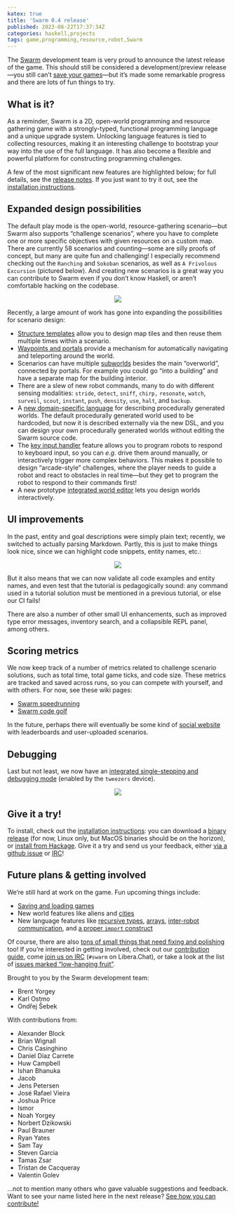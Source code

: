 ```yaml
---
katex: true
title: 'Swarm 0.4 release'
published: 2023-08-22T17:37:34Z
categories: haskell,projects
tags: game,programming,resource,robot,Swarm
---
```


<p>The <a href="https://github.com/swarm-game/swarm/">Swarm</a> development team is very proud to announce the latest release of the game. This should still be considered a development/preview release—you still can’t <a href="https://github.com/swarm-game/swarm/issues/50">save your games</a>—but it’s made some remarkable progress and there are lots of fun things to try.</p>
<h2 id="what-is-it">What is it?</h2>
<p>As a reminder, Swarm is a 2D, open-world programming and resource gathering game with a strongly-typed, functional programming language and a unique upgrade system. Unlocking language features is tied to collecting resources, making it an interesting challenge to bootstrap your way into the use of the full language. It has also become a flexible and powerful platform for constructing programming challenges.</p>
<p>A few of the most significant new features are highlighted below; for full details, see the <a href="https://github.com/swarm-game/swarm/releases/tag/0.4.0.0">release notes</a>. If you just want to try it out, see the <a href="https://github.com/swarm-game/swarm#installing">installation instructions</a>.</p>
<h2 id="expanded-design-possibilities">Expanded design possibilities</h2>
<p>The default play mode is the open-world, resource-gathering scenario—but Swarm also supports “challenge scenarios”, where you have to complete one or more specific objectives with given resources on a custom map. There are currently 58 scenarios and counting—some are silly proofs of concept, but many are quite fun and challenging! I especially recommend checking out the <code>Ranching</code> and <code>Sokoban</code> scenarios, as well as <code>A Frivolous Excursion</code> (pictured below). And creating new scenarios is a great way you can contribute to Swarm even if you don’t know Haskell, or aren’t comfortable hacking on the codebase.</p>
<div style="text-align: center">
<p><img src="http://byorgey.files.wordpress.com/2023/08/excursion.png" /></p>
</div>
<p>Recently, a large amount of work has gone into expanding the possibilities for scenario design:</p>
<ul>
<li><a href="https://github.com/swarm-game/swarm/pull/1332">Structure templates</a> allow you to design map tiles and then reuse them multiple times within a scenario.</li>
<li><a href="https://github.com/swarm-game/swarm/pull/1356">Waypoints and portals</a> provide a mechanism for automatically navigating and teleporting around the world.</li>
<li>Scenarios can have multiple <a href="https://github.com/swarm-game/swarm/pull/1353">subworlds</a> besides the main “overworld”, connected by portals. For example you could go “into a building” and have a separate map for the building interior.</li>
<li>There are a slew of new robot commands, many to do with different sensing modalities: <code>stride</code>, <code>detect</code>, <code>sniff</code>, <code>chirp,</code> <code>resonate</code>, <code>watch</code>, <code>surveil</code>, <code>scout</code>, <code>instant</code>, <code>push</code>, <code>density</code>, <code>use</code>, <code>halt</code>, and <code>backup</code>.</li>
<li>A <a href="https://github.com/swarm-game/swarm/pull/1376">new domain-specific language</a> for describing procedurally generated worlds. The default procedurally generated world used to be hardcoded, but now it is described externally via the new DSL, and you can design your own procedurally generated worlds without editing the Swarm source code.</li>
<li>The <a href="https://github.com/swarm-game/swarm/pull/1214">key input handler</a> feature allows you to program robots to respond to keyboard input, so you can <em>e.g.</em> drive them around manually, or interactively trigger more complex behaviors. This makes it possible to design “arcade-style” challenges, where the player needs to guide a robot and react to obstacles in real time—but they get to program the robot to respond to their commands first!</li>
<li>A new prototype <a href="https://github.com/swarm-game/swarm/pull/873">integrated world editor</a> lets you design worlds interactively.</li>
</ul>
<h2 id="ui-improvements">UI improvements</h2>
<p>In the past, entity and goal descriptions were simply plain text; recently, we switched to actually parsing Markdown. Partly, this is just to make things look nice, since we can highlight code snippets, entity names, etc.:</p>
<div style="text-align: center">
<p><img src="http://byorgey.files.wordpress.com/2023/08/crafting.png" /></p>
</div>
<p>But it also means that we can now validate all code examples and entity names, and even test that the tutorial is pedagogically sound: any command used in a tutorial solution must be mentioned in a previous tutorial, or else our CI fails!</p>
<p>There are also a number of other small UI enhancements, such as improved type error messages, inventory search, and a collapsible REPL panel, among others.</p>
<h2 id="scoring-metrics">Scoring metrics</h2>
<p>We now keep track of a number of metrics related to challenge scenario solutions, such as total time, total game ticks, and code size. These metrics are tracked and saved across runs, so you can compete with yourself, and with others. For now, see these wiki pages:</p>
<ul>
<li><a href="https://github.com/swarm-game/swarm/wiki/Speedrunning">Swarm speedrunning</a></li>
<li><a href="https://github.com/swarm-game/swarm/wiki/Code-golf">Swarm code golf</a></li>
</ul>
<p>In the future, perhaps there will eventually be some kind of <a href="https://github.com/swarm-game/swarm/issues/1259">social website</a> with leaderboards and user-uploaded scenarios.</p>
<h2 id="debugging">Debugging</h2>
<p>Last but not least, we now have an <a href="https://github.com/swarm-game/swarm/pull/1081">integrated single-stepping and debugging mode</a> (enabled by the <code>tweezers</code> device).</p>
<div style="text-align: center">
<p><img src="http://byorgey.files.wordpress.com/2023/08/debugger.png" /></p>
</div>
<h2 id="give-it-a-try">Give it a try!</h2>
<p>To install, check out the <a href="https://github.com/swarm-game/swarm#installing">installation instructions</a>: you can download a <a href="https://github.com/swarm-game/swarm/releases">binary release</a> (for now, Linux only, but MacOS binaries should be on the horizon), or <a href="https://hackage.haskell.org/package/swarm">install from Hackage</a>. Give it a try and send us your feedback, either <a href="https://github.com/swarm-game/swarm/issues/new/choose">via a github issue</a> or <a href="https://web.libera.chat/?channels=#swarm">IRC</a>!</p>
<h2 id="future-plans-getting-involved">Future plans &amp; getting involved</h2>
<p>We’re still hard at work on the game. Fun upcoming things include:</p>
<ul>
<li><a href="https://github.com/swarm-game/swarm/issues/50">Saving and loading games</a></li>
<li>New world features like aliens and <a href="https://github.com/swarm-game/swarm/issues/112">cities</a></li>
<li>New language features like <a href="https://github.com/swarm-game/swarm/issues/154">recursive types</a>, <a href="https://github.com/swarm-game/swarm/issues/98">arrays</a>, <a href="https://github.com/swarm-game/swarm/issues/94">inter-robot communication</a>, and <a href="https://github.com/swarm-game/swarm/issues/495">a proper <code>import</code> construct</a></li>
</ul>
<p>Of course, there are also <a href="https://github.com/swarm-game/swarm/issues?q=is%3Aissue+is%3Aopen+label%3A%22C-Low+Hanging+Fruit%22">tons of small things that need fixing and polishing</a> too! If you’re interested in getting involved, check out our <a href="https://github.com/swarm-game/swarm/blob/main/CONTRIBUTING.md">contribution guide</a>, come <a href="https://web.libera.chat/?channels=#swarm">join us on IRC</a> (<code>#swarm</code> on Libera.Chat), or take a look at the list of <a href="https://github.com/swarm-game/swarm/issues?q=is%3Aissue+is%3Aopen+label%3A%22C-Low+Hanging+Fruit%22">issues marked “low-hanging fruit”</a>.</p>
<p>Brought to you by the Swarm development team:</p>
<ul>
<li>Brent Yorgey</li>
<li>Karl Ostmo</li>
<li>Ondřej Šebek</li>
</ul>
<p>With contributions from:</p>
<ul>
<li>Alexander Block</li>
<li>Brian Wignall</li>
<li>Chris Casinghino</li>
<li>Daniel Díaz Carrete</li>
<li>Huw Campbell</li>
<li>Ishan Bhanuka</li>
<li>Jacob</li>
<li>Jens Petersen</li>
<li>José Rafael Vieira</li>
<li>Joshua Price</li>
<li>lsmor</li>
<li>Noah Yorgey</li>
<li>Norbert Dzikowski</li>
<li>Paul Brauner</li>
<li>Ryan Yates</li>
<li>Sam Tay</li>
<li>Steven Garcia</li>
<li>Tamas Zsar</li>
<li>Tristan de Cacqueray</li>
<li>Valentin Golev</li>
</ul>
<p>…not to mention many others who gave valuable suggestions and feedback. Want to see your name listed here in the next release? <a href="https://github.com/swarm-game/swarm/blob/main/CONTRIBUTING.md">See how you can contribute!</a></p>


